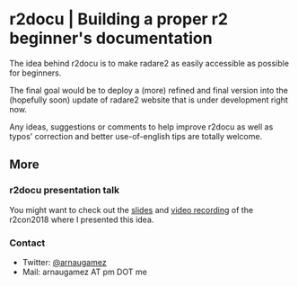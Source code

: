 # r2docu | Building a proper r2 beginner's documentation

The idea behind r2docu is to make radare2 as easily accessible as possible for beginners.

The final goal would be to deploy a (more) refined and final version into the (hopefully soon) update of radare2 website that is under development right now.

Any ideas, suggestions or comments to help improve r2docu as well as typos' correction and better use-of-english tips are totally welcome.

## More
### r2docu presentation talk
You might want to check out the [slides](https://github.com/arnaugamez/r2con2018-Introducing_r2_for_humans) and [video recording](https://youtu.be/ARH1S8ygDnk) of the r2con2018 where I presented this idea.

### Contact
- Twitter: [@arnaugamez](twitter.com/arnaugamez)
- Mail: arnaugamez AT pm DOT me
